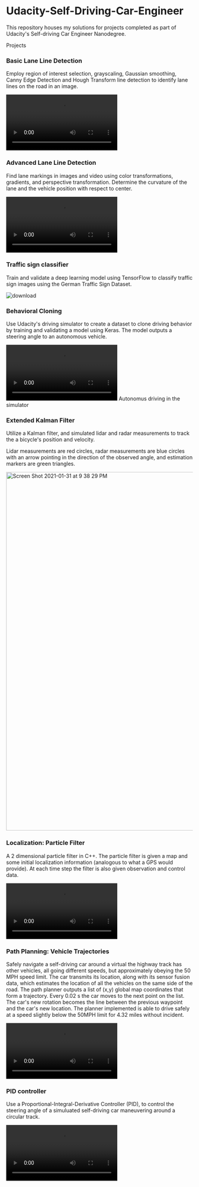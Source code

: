 # Udacity-Self-Driving-Car-Engineer

This repository houses my solutions for projects completed as part of Udacity's Self-driving Car Engineer Nanodegree.

Projects
### Basic Lane Line Detection
Employ region of interest selection, grayscaling, Gaussian smoothing, Canny Edge Detection and Hough Transform line detection to identify lane lines on the road in an image.

![github](https://user-images.githubusercontent.com/61292363/106393687-aa534800-6409-11eb-9518-b3a8ce1ba5df.mp4)

### Advanced Lane Line Detection
Find lane markings in images and video using color transformations, gradients, and perspective transformation. Determine the curvature of the lane and the vehicle position with respect to center.

![github](https://user-images.githubusercontent.com/61292363/106393862-657be100-640a-11eb-9598-badfdbb450fd.mp4)

### Traffic sign classifier
Train and validate a deep learning model using TensorFlow to classify traffic sign images using the German Traffic Sign Dataset.

![download](https://user-images.githubusercontent.com/61292363/106393930-e1762900-640a-11eb-827a-cbfaba28a73d.png)

### Behavioral Cloning
Use Udacity's driving simulator to create a dataset to clone driving behavior by training and validating a model using Keras. The model outputs a steering angle to an autonomous vehicle.

![github](https://user-images.githubusercontent.com/61292363/106394095-dcfe4000-640b-11eb-81f5-09d884388501.mp4)
Autonomus driving in the simulator



### Extended Kalman Filter
Utilize a Kalman filter, and simulated lidar and radar measurements to track the a bicycle's position and velocity.

Lidar measurements are red circles, radar measurements are blue circles with an arrow pointing in the direction of the observed angle, and estimation markers are green triangles.

<img width="964" alt="Screen Shot 2021-01-31 at 9 38 29 PM" src="https://user-images.githubusercontent.com/61292363/106394284-e340ec00-640c-11eb-961c-e6d85bf284cf.png">

### Localization: Particle Filter
A 2 dimensional particle filter in C++. The particle filter is given a map and some initial localization information (analogous to what a GPS would provide). At each time step the filter is also given observation and control data.

![github](https://user-images.githubusercontent.com/61292363/106394455-c22ccb00-640d-11eb-9287-4ca3cb13a7ed.mov)

### Path Planning: Vehicle Trajectories
Safely navigate a self-driving car around a virtual the highway track has other vehicles, all going different speeds, but approximately obeying the 50 MPH speed limit.
The car transmits its location, along with its sensor fusion data, which estimates the location of all the vehicles on the same side of the road.
The path planner outputs a list of (x,y) global map coordinates that form a trajectory. Every 0.02 s the car moves to the next point on the list. The car's new rotation becomes the line between the previous waypoint and the car's new location.
The planner implemented is able to drive safely at a speed slightly below the 50MPH limit for 4.32 miles without incident.

![github](https://user-images.githubusercontent.com/61292363/106394842-cce85f80-640f-11eb-9d1f-252d8bbbb057.mov)

### PID controller
Use a Proportional-Integral-Derivative Controller (PID), to control the steering angle of a simuluated self-driving car maneuvering around a circular track.

![github](https://user-images.githubusercontent.com/61292363/106394657-b8579780-640e-11eb-939f-ac48967d4c3f.mp4)

